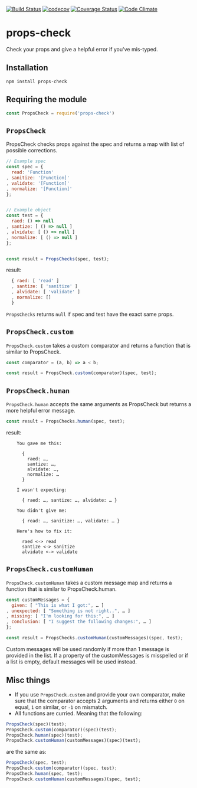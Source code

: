 [![Build Status](https://travis-ci.org/influentialpublishers/props-check.svg?branch=master)](https://travis-ci.org/influentialpublishers/props-check)
[![codecov](https://codecov.io/gh/influentialpublishers/props-check/branch/master/graph/badge.svg)](https://codecov.io/gh/influentialpublishers/props-check)
[![Coverage Status](https://coveralls.io/repos/github/influentialpublishers/props-check/badge.svg?branch=master)](https://coveralls.io/github/influentialpublishers/props-check?branch=master)
[![Code Climate](https://codeclimate.com/github/influentialpublishers/props-check/badges/gpa.svg)](https://codeclimate.com/github/influentialpublishers/props-check)

# props-check
Check your props and give a helpful error if you've mis-typed.

## Installation

`npm install props-check`

## Requiring the module

```javascript
const PropsCheck = require('props-check')
```

## `PropsCheck`

PropsCheck checks props against the spec and returns a map with list of possible corrections.

```javascript
// Example spec
const spec = {
  read: 'Function'
, sanitize: '[Function]'
, validate: '[Function]'
, normalize: '[Function]'
};


// Example object
const test = {
  raed: () => null
, santize: [ () => null ]
, alvidate: [ () => null ]
, normalize: [ () => null ]
};


const result = PropsChecks(spec, test);
```

result:
```javascript
  { raed: [ 'read' ]
  , santize: [ 'sanitize' ]
  , alvidate: [ 'validate' ]
  , normalize: []
  }
```

`PropsChecks` returns `null` if spec and test have the exact same props.

## `PropsCheck.custom`

`PropsCheck.custom` takes a custom comparator and returns a function that is similar to PropsCheck.

```javascript
const comparator = (a, b) => a < b;

const result = PropsCheck.custom(comparator)(spec, test);
```

## `PropsCheck.human`

`PropsCheck.human` accepts the same arguments as PropsCheck but returns a more helpful error message.

```javascript
const result = PropsChecks.human(spec, test);
```

result:

```
    You gave me this:

      {
        raed: …,
        santize: …,
        alvidate: …,
        normalize: …
      }

    I wasn't expecting:

      { raed: …, santize: …, alvidate: … }

    You didn't give me:

      { read: …, sanitize: …, validate: … }

    Here's how to fix it:

      raed <-> read
      santize <-> sanitize
      alvidate <-> validate
```

## `PropsCheck.customHuman`

`PropsCheck.customHuman` takes a custom message map and returns a function that is similar to PropsCheck.human.

```javascript
const customMessages = {
  given: [ "This is what I got:", … ]
, unexpected: [ "Something is not right..", … ]
, missing: [ "I'm looking for this:", … ]
, conclusion: [ "I suggest the following changes:", … ]
};

const result = PropsChecks.customHuman(customMessages)(spec, test);
```

Custom messages will be used randomly if more than 1 message is provided in the list. If a property of the customMessages is misspelled or if a list is empty, default messages will be used instead.

## Misc things

- If you use `PropsCheck.custom` and provide your own comparator, make sure that the comparator accepts 2 arguments and returns either `0` on equal, `1` on similar, or `-1` on mismatch.
- All functions are curried. Meaning that the following:
```javascript
PropsCheck(spec)(test);
PropsCheck.custom(comparator)(spec)(test);
PropsCheck.human(spec)(test);
PropsCheck.customHuman(customMessages)(spec)(test);
```
  are the same as:
```javascript
PropsCheck(spec, test);
PropsCheck.custom(comparator)(spec, test);
PropsCheck.human(spec, test);
PropsCheck.customHuman(customMessages)(spec, test);
```
